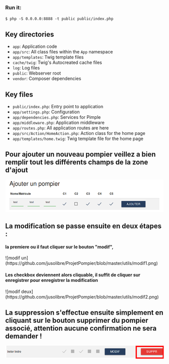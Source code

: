 ### Run it:

`$ php -S 0.0.0.0:8888 -t public public/index.php`

## Key directories

* `app`: Application code
* `app/src`: All class files within the `App` namespace
* `app/templates`: Twig template files
* `cache/twig`: Twig's Autocreated cache files
* `log`: Log files
* `public`: Webserver root
* `vendor`: Composer dependencies

## Key files

* `public/index.php`: Entry point to application
* `app/settings.php`: Configuration
* `app/dependencies.php`: Services for Pimple
* `app/middleware.php`: Application middleware
* `app/routes.php`: All application routes are here
* `app/src/Action/HomeAction.php`: Action class for the home page
* `app/templates/home.twig`: Twig template file for the home page

<h2>Pour ajouter un nouveau pompier veillez a bien remplir tout les différents champs de la zone d'ajout</h2>

![add image](https://github.com/jusolibre/ProjetPompier/blob/master/utils/add.png)


<h2>La modification se passe ensuite en deux étapes : </h2>

<h4>la premiere ou il faut cliquer sur le bouton "modif",</h4>
![modif un](https://github.com/jusolibre/ProjetPompier/blob/master/utils/modif1.png)

<h4>Les checkbox deviennent alors cliquable, il suffit de cliquer sur enregistrer pour enregistrer la modification</h4>
![modif deux](https://github.com/jusolibre/ProjetPompier/blob/master/utils/modif2.png)


<h2>La suppression s'effectue ensuite simplement en cliquant sur le bouton supprimer du pompier associé, attention aucune confirmation ne sera demander !  </h2>

![delete](https://github.com/jusolibre/ProjetPompier/blob/master/utils/delete.png)
